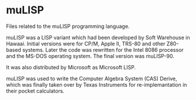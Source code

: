 # muLISP
Files related to the muLISP programming language.

muLISP was a LISP variant which had been developed by Soft Warehouse in Hawaai.
Initial versions were for CP/M, Apple II, TRS-80 and other Z80-based systems.
Later the code was rewritten for the Intel 8086 processor and the MS-DOS operating system.
The final version was muLISP-90.

It was also distributed by Microsoft as Microsoft LISP.

muLISP was used to write the Computer Algebra System (CAS) Derive, which was finally taken over by Texas Instruments for re-implemantation in their pocket calculators.
